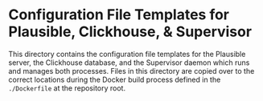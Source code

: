 # Configuration File Templates for Plausible, Clickhouse, & Supervisor

This directory contains the configuration file templates for the Plausible server, the Clickhouse database, and the Supervisor daemon which runs and manages both processes. Files in this directory are copied over to the correct locations during the Docker build process defined in the `./Dockerfile` at the repository root.